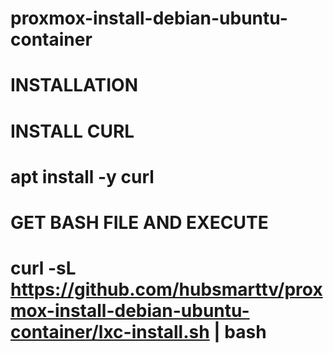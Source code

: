 # 
# proxmox-install-debian-ubuntu-container
# 
# 
# INSTALLATION
# 
# INSTALL CURL
# apt install -y curl
# 
# GET BASH FILE AND EXECUTE
# curl -sL https://github.com/hubsmarttv/proxmox-install-debian-ubuntu-container/lxc-install.sh | bash
# 
# 
# 
# 
